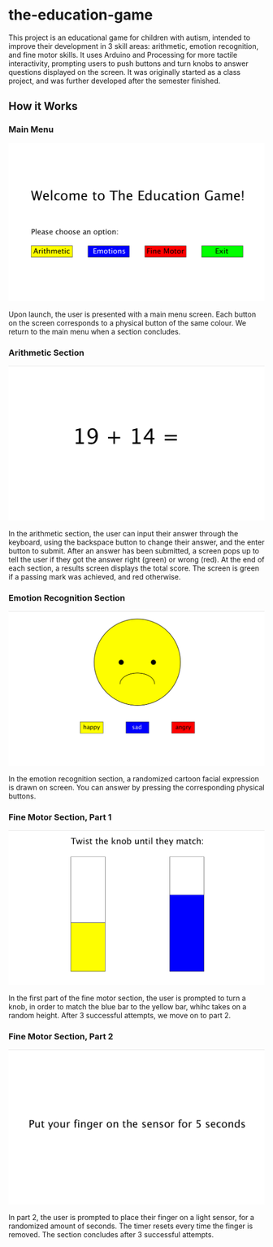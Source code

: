 # the-education-game
This project is an educational game for children with autism, intended to improve their development in 3 skill areas: arithmetic, emotion recognition, and fine motor skills. It uses Arduino and Processing for more tactile interactivity, prompting users to push buttons and turn knobs to answer questions displayed on the screen. It was originally started as a class project, and was further developed after the semester finished.

## How it Works

### Main Menu
![the-education-game screenshot of main menu](Images/main-menu.png)

Upon launch, the user is presented with a main menu screen. Each button on the screen corresponds to a physical button of the same colour. We return to the main menu when a section concludes.

### Arithmetic Section
![the-education-game arithmetic demo gif](Images/arithmetic.gif)

In the arithmetic section, the user can input their answer through the keyboard, using the backspace button to change their answer, and the enter button to submit.
After an answer has been submitted, a screen pops up to tell the user if they got the answer right (green) or wrong (red). At the end of each section, a results screen displays the total score. The screen is green if a passing mark was achieved, and red otherwise.

### Emotion Recognition Section
![the-education-game emotion demo gif](Images/emotion.gif)

In the emotion recognition section, a randomized cartoon facial expression is drawn on screen. You can answer by pressing the corresponding physical buttons.

### Fine Motor Section, Part 1
![the-education-game fine motor part 1 demo gif](Images/potentiometer.gif)

In the first part of the fine motor section, the user is prompted to turn a knob, in order to match the blue bar to the yellow bar, whihc takes on a random height. After 3 successful attempts, we move on to part 2.

### Fine Motor Section, Part 2
![the-education-game fine motor part 2 demo gif](Images/photoresistor.gif)

In part 2, the user is prompted to place their finger on a light sensor, for a randomized amount of seconds. The timer resets every time the finger is removed. The section concludes after 3 successful attempts. 


